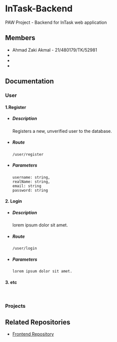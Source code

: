# InTask-Backend
PAW Project - Backend for InTask web application

## Members
- Ahmad Zaki Akmal - 21/480179/TK/52981
- 
- 
-

## Documentation
  

### User

#### 1.Register
- ##### Description
  Registers a new, unverified user to the database.

- ##### Route        
  ```/user/register```

- ##### Parameters  
  ```
  username: string,
  realName: string,
  email: string
  password: string
  ```


#### 2. Login
- ##### Description
  lorem ipsum dolor sit amet.

- ##### Route        
  ```/user/login```

- ##### Parameters  
  ```
  lorem ipsum dolor sit amet.
  ```
#### 3. etc

<br />

### Projects

## Related Repositories
- [Frontend Repository](https://github.com/ahmadzaki2975/InTask-Frontend)
